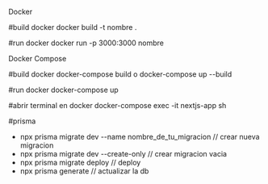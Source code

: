 
Docker

#build docker
docker build -t nombre .

#run docker
docker run -p 3000:3000 nombre

Docker Compose

#build docker
docker-compose build
o
docker-compose up --build

#run docker
docker-compose up

#abrir terminal en docker
docker-compose exec -it nextjs-app sh


#prisma
- npx prisma migrate dev --name nombre_de_tu_migracion // crear nueva migracion
- npx prisma migrate dev --create-only // crear migracion vacia
- npx prisma migrate deploy // deploy
- npx prisma generate // actualizar la db